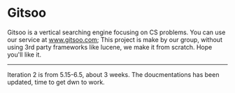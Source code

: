 # Gitsoo
Gitsoo is a vertical searching engine focusing on CS problems.
You can use our service at www.gitsoo.com;
This project is make by our group, without using 3rd party frameworks like lucene, we make it from scratch.
Hope you'll like it.
   
   
   
   -------------------
Iteration 2 is from 5.15-6.5, about 3 weeks.
The doucmentations has been updated, time to get dwn to work.
